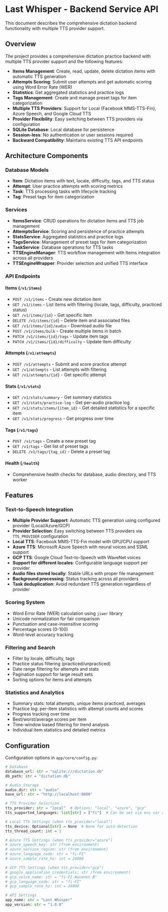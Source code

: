 # Last Whisper - Backend Service API

This document describes the comprehensive dictation backend functionality with multiple TTS provider support.

## Overview

The project provides a comprehensive dictation practice backend with multiple TTS provider support and the following
features:

- **Items Management**: Create, read, update, delete dictation items with automatic TTS generation
- **Attempts Scoring**: Submit user attempts and get automatic scoring using Word Error Rate (WER)
- **Statistics**: Get aggregated statistics and practice logs
- **Tags Management**: Create and manage preset tags for item categorization
- **Multiple TTS Providers**: Support for Local (Facebook MMS-TTS-Fin), Azure Speech, and Google Cloud TTS
- **Provider Flexibility**: Easy switching between TTS providers via configuration
- **SQLite Database**: Local database for persistence
- **Session-less**: No authentication or user sessions required
- **Backward Compatibility**: Maintains existing TTS API endpoints

## Architecture Components

### Database Models

- **Item**: Dictation items with text, locale, difficulty, tags, and TTS status
- **Attempt**: User practice attempts with scoring metrics
- **Task**: TTS processing tasks with lifecycle tracking
- **Tag**: Preset tags for item categorization

### Services

- **ItemsService**: CRUD operations for dictation items and TTS job management
- **AttemptsService**: Scoring and persistence of practice attempts
- **StatsService**: Aggregated statistics and practice logs
- **TagsService**: Management of preset tags for item categorization
- **TaskService**: Database operations for TTS tasks
- **TTSEngineManager**: TTS workflow management with Items integration across all providers
- **TTSEngineWrapper**: Provider selection and unified TTS interface

### API Endpoints

#### Items (`/v1/items`)

- `POST /v1/items` - Create new dictation item
- `GET /v1/items` - List items with filtering (locale, tags, difficulty, practiced status)
- `GET /v1/items/{id}` - Get specific item
- `DELETE /v1/items/{id}` - Delete item and associated files
- `GET /v1/items/{id}/audio` - Download audio file
- `POST /v1/items/bulk` - Create multiple items in batch
- `PATCH /v1/items/{id}/tags` - Update item tags
- `PATCH /v1/items/{id}/difficulty` - Update item difficulty

#### Attempts (`/v1/attempts`)

- `POST /v1/attempts` - Submit and score practice attempt
- `GET /v1/attempts` - List attempts with filtering
- `GET /v1/attempts/{id}` - Get specific attempt

#### Stats (`/v1/stats`)

- `GET /v1/stats/summary` - Get summary statistics
- `GET /v1/stats/practice-log` - Get per-audio practice log
- `GET /v1/stats/items/{item_id}` - Get detailed statistics for a specific item
- `GET /v1/stats/progress` - Get progress over time

#### Tags (`/v1/tags`)

- `POST /v1/tags` - Create a new preset tag
- `GET /v1/tags` - Get list of preset tags
- `DELETE /v1/tags/{tag_id}` - Delete a preset tag

#### Health (`/health`)

- Comprehensive health checks for database, audio directory, and TTS worker

## Features

### Text-to-Speech Integration

- **Multiple Provider Support**: Automatic TTS generation using configured provider (Local/Azure/GCP)
- **Provider Selection**: Easy switching between TTS providers via `TTS_PROVIDER` configuration
- **Local TTS**: Facebook MMS-TTS-Fin model with GPU/CPU support
- **Azure TTS**: Microsoft Azure Speech with neural voices and SSML support
- **GCP TTS**: Google Cloud Text-to-Speech with WaveNet voices
- **Support for different locales**: Configurable language support per provider
- **Audio files stored locally**: Stable URLs with proper file management
- **Background processing**: Status tracking across all providers
- **Task deduplication**: Avoid redundant TTS generation regardless of provider

### Scoring System

- Word Error Rate (WER) calculation using `jiwer` library
- Unicode normalization for fair comparison
- Punctuation and case-insensitive scoring
- Percentage scores (0-100)
- Word-level accuracy tracking

### Filtering and Search

- Filter by locale, difficulty, tags
- Practice status filtering (practiced/unpracticed)
- Date range filtering for attempts and stats
- Pagination support for large result sets
- Sorting options for items and attempts

### Statistics and Analytics

- Summary stats: total attempts, unique items practiced, averages
- Practice log: per-item statistics with attempt counts and scores
- Progress tracking over time
- Best/worst/average scores per item
- Time-window based filtering for trend analysis
- Individual item statistics and detailed metrics

## Configuration

Configuration options in `app/core/config.py`:

```python
# Database
database_url: str = "sqlite:///dictation.db"
db_path: str = "dictation.db"

# Audio Storage
audio_dir: str = "audio"
base_url: str = "http://localhost:8000"

# TTS Provider Selection
tts_provider: str = "local"  # Options: "local", "azure", "gcp"
tts_supported_languages: list[str] = ["fi"]  # Can be set via env var as comma-separated: "fi,en,de" (Docker) or JSON: '["fi"]'

# Local TTS Settings (when tts_provider="local")
tts_device: Optional[str] = None  # None for auto-detection
tts_thread_count: int = 1

# Azure TTS Settings (when tts_provider="azure")
# azure_speech_key: str (from environment)
# azure_service_region: str (from environment)
# azure_language_code: str = "fi-FI"
# azure_sample_rate_hz: int = 24000

# GCP TTS Settings (when tts_provider="gcp")
# google_application_credentials: str (from environment)
# gcp_voice_name: str = "fi-FI-Wavenet-B"
# gcp_language_code: str = "fi-FI"
# gcp_sample_rate_hz: int = 24000

# API Settings
app_name: str = "Last Whisper"
app_version: str = "1.0.0"
```